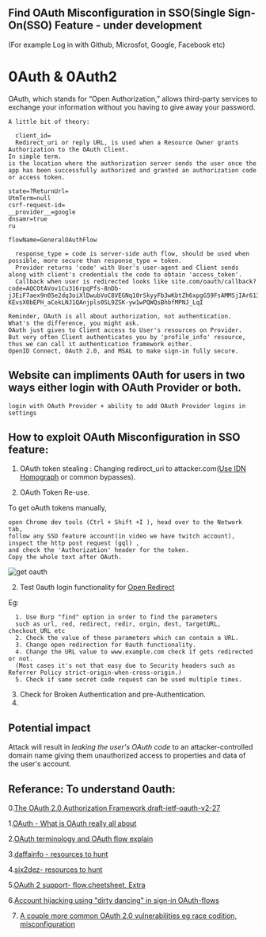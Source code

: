 
## Find OAuth Misconfiguration in SSO(Single Sign-On(SSO) Feature - under development
(For example Log in with Github, Microsfot, Google, Facebook etc)

# 0Auth & 0Auth2 
OAuth, which stands for “Open Authorization,” allows third-party services to exchange 
your information without you having to give away your password.

  
    A little bit of theory:
    
      client_id=
      Redirect_uri or reply URL, is used when a Resource Owner grants Authorization to the OAuth Client. 
    In simple term. 
    is the location where the authorization server sends the user once the app has been successfully authorized and granted an authorization code or access token.
    
    state=?ReturnUrl=
    UtmTerm=null
    csrf-request-id=
    __provider__=google
    dnsamr=true
    ru
    
    flowName=GeneralOAuthFlow
    
      response_type = code is server-side auth flow, should be used when possible, more secure than response_type = token. 
      Provider returns 'code' with User's user-agent and Client sends along with client's credentials the code to obtain 'access_token'. 
      Callback when user is redirected looks like site.com/oauth/callback?code=AQCOtAVov1Cu316rpqPfs-8nDb-jJEiF7aex9n05e2dq3oiXlDwubVoC8VEGNq10rSkyyFb3wKbtZh6xpgG59FsAMMSjIAr613Ly1usZ47jPqADzbDyVuotFaRiQux3g6Ut84nmAf9j-KEvsX0bEPH_aCekLNJ1QAnjpls0SL9ZSK-yw1wPQWQsBhbfMPNJ_LqI

    Reminder, OAuth is all about authorization, not authentication. 
    What's the difference, you might ask. 
    OAuth just gives to Client access to User's resources on Provider.
    But very often Client authenticates you by 'profile_info' resource, thus we can call it authentication framework either.
    OpenID Connect, OAuth 2.0, and MSAL to make sign-in fully secure.
    

## Website can impliments 0Auth for users in two ways either login with OAuth Provider or both.
    
    login with OAuth Provider + ability to add OAuth Provider logins in settings

## How to exploit OAuth Misconfiguration in SSO feature:
1. OAuth token stealing : Changing redirect_uri to attacker.com([Use IDN Homograph](https://hackerone.com/reports/861940) or common bypasses).
  
2. OAuth Token Re-use.

  To get oAuth tokens manually, 
   
    open Chrome dev tools (Ctrl + Shift +I ), head over to the Network tab, 
    follow any SSO feature account(in video we have twitch account), 
    inspect the http post request (gql) , 
    and check the 'Authorization' header for the token. 
    Copy the whole text after OAuth.

![get oauth](https://user-images.githubusercontent.com/75003671/112411090-45f09d00-8d57-11eb-8922-188876cc00ad.gif)

2. Test 0auth login functionality for [Open Redirect](https://pentestbook.six2dez.com/enumeration/web/open-redirects)
  
  Eg:
      
      1. Use Burp "find" option in order to find the parameters 
      such as url, red, redirect, redir, orgin, dest, targetURL, checkout_URL etc
      2. Check the value of these parameters which can contain a URL.
      3. Change open redirection for 0auth functionality.
      4. Change the URL value to www.example.com check if gets redirected or not.
      (Most cases it's not that easy due to Security headers such as Referrer Policy strict-origin-when-cross-origin.)
      5. Check if same secret code request can be used multiple times.

3. Check for Broken Authentication and pre-Authentication.
4. 

## Potential impact 

Attack will result in *leaking the user's OAuth code* to an attacker-controlled domain name giving them unauthorized access to properties and data of the user's account.


## Referance: To understand 0auth: 

0.[The OAuth 2.0 Authorization Framework draft-ietf-oauth-v2-27](https://datatracker.ietf.org/doc/html/draft-ietf-oauth-v2-27#section-10.10)

1.[OAuth - What is OAuth really all about](https://youtu.be/t4-416mg6iU)

2.[OAuth terminology and OAuth flow explain ](https://youtu.be/3pZ3Nh8tgTE)

3.[daffainfo - resources to hunt](https://github.com/daffainfo)

4.[six2dez- resources to hunt](https://pentestbook.six2dez.com/)

5.[OAuth 2 support- flow,cheetsheet, Extra](https://sakurity.com/oauth)

6.[Account hijacking using "dirty dancing" in sign-in OAuth-flows](https://labs.detectify.com/2022/07/06/account-hijacking-using-dirty-dancing-in-sign-in-oauth-flows/)

7. [A couple more common OAuth 2.0 vulnerabilities eg race codition, misconfiguration ](https://blog.avuln.com/article/4)
